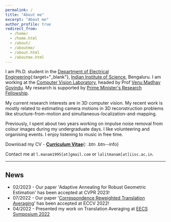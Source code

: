 ```yaml
---
permalink: /
title: "About me"
excerpt: "About me"
author_profile: true
redirect_from: 
  - /home/
  - /home.html
  - /about/
  - /aboutme/
  - /about.html
  - /aboutme.html
---
```

I am Ph.D. student in the [Department of Electrical Engineering](https://ee.iisc.ac.in/){:target="_blank"}, [Indian Institute of Science](https://iisc.ac.in/), Bengaluru. I am working at the [Computer Vision Laboratory](https://ee.iisc.ac.in/cvlab/), headed by Prof [Venu Madhav Govindu](https://ee.iisc.ac.in/~venu/). My research is supported by [Prime Minister's Research Fellowship](https://www.pmrf.in/).

My current research interests are in 3D computer vision. My recent work is mostly related to estimating camera motions in 3D reconstruction problems like structure-from-motion and simultaneous-localization-and-mapping.

Previously, I spent about two years working on impulse noise removal from colour images during my undergraduate days. I like volunteering and organising events. I enjoy listening to music in free time.

Download my CV - [__Curriculum Vitae__](\files\LM_Resume.pdf){: .btn .btn--info}

Contact me at `l.manam1995[at]gmail.com` or `lalitmanam[at]iisc.ac.in`.


----------------------------------------------------------------------------------------------------

News
---
* 02/2023 - Our paper 'Adaptive Annealing for Robust Geometric Estimation' has been accepted at CVPR 2023!
* 07/2022 - Our paper '[Correspondence Reweighted Translation Averaging](https://ee.iisc.ac.in/cvlab/research/creta/)' has been accepted at ECCV 2022!
* 04/2022 - Presented my work on Translation Averaging at [EECS Symposium 2022](https://eecs.iisc.ac.in/EECS2022/student_abstracts.html#lalit_ee)
